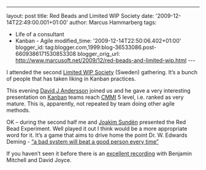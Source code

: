 ---
layout: post
title: Red Beads and Limited WIP Society date: '2009-12-14T22:49:00.001+01:00'
author: Marcus Hammarberg
tags:
  - Life of a consultant
   - Kanban - Agile
modified_time: '2009-12-14T22:50:06.402+01:00'
blogger_id: tag:blogger.com,1999:blog-36533086.post-6609386171530853308
blogger_orig_url: http://www.marcusoft.net/2009/12/red-beads-and-limited-wip.html ---

I attended the second
<a href="http://www.limitedwipsociety.org/" target="_blank">Limited WIP
Society</a> (Sweden) gathering. It’s a bunch of people that has taken
liking in Kanban practices.

This evening
<a href="http://www.agilemanagement.net" target="_blank">David J
Andersson</a> joined us and he gave a very interesting presentation on
<a href="http://en.wikipedia.org/wiki/Kanban" target="_blank">Kanban</a>
teams reach
<a href="http://en.wikipedia.org/wiki/CMMI" target="_blank">CMMI</a> 5
level, i.e. ranked as very mature. This is, apparently, not repeated by
team doing other agile methods.

OK – during the second half me and
<a href="http://www.joakimsunden.com/" target="_blank">Joakim Sundén</a>
presented the Red Bead Experiment. Well played it out I think would be a
more appropriate word for it. It’s a game that aims to drive home the
point Dr. W. Edwards Deming -
<a href="http://matthrivnak.com/lean-quotes/" target="_blank">“a bad
system will beat a good person every time”</a>

If you haven’t seen it before there is an <a
href="http://skillsmatter.com/podcast/agile-scrum/demings-red-bead-experiment"
target="_blank">excellent recording</a> with Benjamin Mitchell and David
Joyce. 
